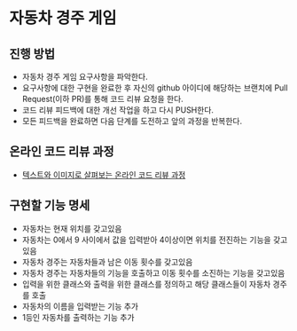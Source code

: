 # 자동차 경주 게임
## 진행 방법
* 자동차 경주 게임 요구사항을 파악한다.
* 요구사항에 대한 구현을 완료한 후 자신의 github 아이디에 해당하는 브랜치에 Pull Request(이하 PR)를 통해 코드 리뷰 요청을 한다.
* 코드 리뷰 피드백에 대한 개선 작업을 하고 다시 PUSH한다.
* 모든 피드백을 완료하면 다음 단계를 도전하고 앞의 과정을 반복한다.

## 온라인 코드 리뷰 과정
* [텍스트와 이미지로 살펴보는 온라인 코드 리뷰 과정](https://github.com/next-step/nextstep-docs/tree/master/codereview)

## 구현할 기능 명세
* 자동차는 현재 위치를 갖고있음
* 자동차는 0에서 9 사이에서 값을 입력받아 4이상이면 위치를 전진하는 기능을 갖고있음
* 자동차 경주는 자동차들과 남은 이동 횟수를 갖고있음
* 자동차 경주는 자동차들의 기능을 호출하고 이동 횟수를 소진하는 기능을 갖고있음
* 입력을 위한 클래스와 출력을 위한 클래스를 정의하고 해당 클래스들이 자동차 경주를 호출
* 자동차의 이름을 입력받는 기능 추가
* 1등인 자동차를 출력하는 기능 추가
